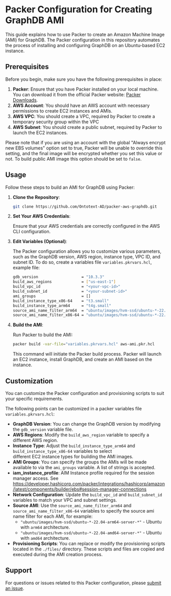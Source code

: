# Packer Configuration for Creating GraphDB AMI

This guide explains how to use Packer to create an Amazon Machine Image (AMI) for GraphDB. 
The Packer configuration in this repository automates the process of installing and configuring GraphDB on an Ubuntu-based EC2 instance.

## Prerequisites

Before you begin, make sure you have the following prerequisites in place:

1. **Packer**: Ensure that you have Packer installed on your local machine.
   You can download it from the official Packer website: [Packer Downloads](https://www.packer.io/downloads).
2. **AWS Account**: You should have an AWS account with necessary permissions to create EC2 instances and AMIs.
3. **AWS VPC**: You should create a VPC, required by Packer to create a temporary security group within the VPC 
4. **AWS Subnet**: You should create a public subnet, required by Packer to launch the EC2 instances.

Please note that if you are using an account with the global "Always encrypt new EBS volumes" option set to true,
Packer will be unable to override this setting, and the final image will be encrypted whether you set this value or not.
To build public AMI image this option should be set to `false`.

## Usage

Follow these steps to build an AMI for GraphDB using Packer:

1. **Clone the Repository**:
   ```bash
   git clone https://github.com/Ontotext-AD/packer-aws-graphdb.git
   ```

2. **Set Your AWS Credentials**:

   Ensure that your AWS credentials are correctly configured in the AWS CLI configuration.

3. **Edit Variables (Optional)**:

   The Packer configuration allows you to customize various parameters, such as the GraphDB version, AWS region, 
   instance type, VPC ID, and subnet ID. To do so, create a variables file `variables.pkrvars.hcl`, example file: 
    ```bash
    gdb_version                   = "10.3.3"
    build_aws_regions             = ["us-east-1"]
    build_vpc_id                  = "<your-vpc-id>"
    build_subnet_id               = "<your-subnet-id>"
    ami_groups                    = []                                                    # Value "all" will make the AMI public   
    build_instance_type_x86-64    = "t3.small"                                            # default
    build_instance_type_arm64     = "t4g.small"                                           # default
    source_ami_name_filter_arm64  = "ubuntu/images/hvm-ssd/ubuntu-*-22.04-arm64-server-*" # default
    source_ami_name_filter_x86-64 = "ubuntu/images/hvm-ssd/ubuntu-*-22.04-amd64-server-*" # default
   ```

4. **Build the AMI**:

   Run Packer to build the AMI:
   ```bash
   packer build -var-file="variables.pkrvars.hcl" aws-ami.pkr.hcl
   ```
   This command will initiate the Packer build process. Packer will launch an EC2 instance, install GraphDB, 
   and create an AMI based on the instance.

## Customization

You can customize the Packer configuration and provisioning scripts to suit your specific requirements. 

The following points can be customized in a packer variables file `variables.pkrvars.hcl`:
- **GraphDB Version**: You can change the GraphDB version by modifying the `gdb_version` variable file.
- **AWS Regions**: Modify the `build_aws_region` variable to specify a different AWS region.
- **Instance Type**: Adjust the `build_instance_type_arm64` and `build_instance_type_x86-64` variables to select  
  different EC2 instance types for building the AMI images.
- **AMI Groups**: You can specify the groups the AMIs will be made available to via the `ami_groups` variable.
  A list of strings is accepted. 
- **iam_instance_profile**: AIM Instance profile required for the session manager access. 
  See https://developer.hashicorp.com/packer/integrations/hashicorp/amazon/latest/components/builder/ebs#session-manager-connections
- **Network Configuration**: Update the `build_vpc_id` and `build_subnet_id` variables to match your VPC and subnet settings.
- **Source AMI**: Use the `source_ami_name_filter_arm64` and `source_ami_name_filter_x86-64` variables to specify the 
    source ami name filter for each AMI, for example: 
    - `"ubuntu/images/hvm-ssd/ubuntu-*-22.04-arm64-server-*"` - Ubuntu with `arm64` architecture. 
    - `"ubuntu/images/hvm-ssd/ubuntu-*-22.04-amd64-server-*"` - Ubuntu with `amd64` architecture.
- **Provisioning Scripts**: You can replace or modify the provisioning scripts located in the `./files/` directory. 
  These scripts and files are copied and executed during the AMI creation process.

## Support

For questions or issues related to this Packer configuration, please [submit an issue](https://github.com/Ontotext-AD/packer-aws-graphdb/issues).
